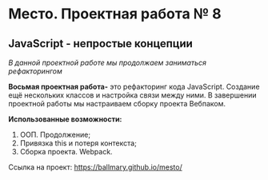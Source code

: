 # Место. Проектная работа № 8

## JavaScript - непростые концепции

*В данной проектной работе мы продолжаем заниматься рефакторингом*

**Восьмая проектная работа-** это рефакторинг кода JavaScript. Создание ещё нескольких классов и настройка связи между ними. В завершении проектной работы мы настраиваем сборку проекта Вебпаком.

**Использованные возможности:**
1. ООП. Продолжение;
2. Привязка this и потеря контекста;
3. Сборка проекта. Webpack.

Ссылка на проект: https://ballmary.github.io/mesto/
